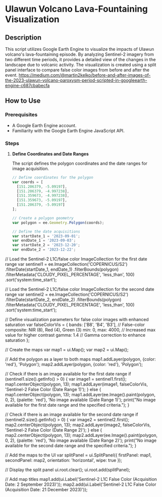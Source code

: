 # Ulawun Volcano Lava-Fountaining Visualization

## Description

This script utilizes Google Earth Engine to visualize the impacts of Ulawun volcano's lava-fountaining episode. By analyzing Sentinel-2 imagery from two different time periods, it provides a detailed view of the changes in the landscape due to volcanic activity. The visualization is created using a split panel interface to compare false color images from before and after the event.
https://medium.com/@martin2kelko/before-and-after-images-of-the-2023-ulawun-volcano-paroxysm-period-scripted-in-googleearth-engine-c687cbabecfa

## How to Use

### Prerequisites

- A Google Earth Engine account.
- Familiarity with the Google Earth Engine JavaScript API.

### Steps

1. **Define Coordinates and Date Ranges**

   The script defines the polygon coordinates and the date ranges for image acquisition.

   ```javascript
   // Define coordinates for the polygon
   var coords = [
     [151.206379, -5.09197],
     [151.206379, -4.997238],
     [151.359673, -4.997238],
     [151.359673, -5.09197],
     [151.206379, -5.09197]
   ];

   // Create a polygon geometry
   var polygon = ee.Geometry.Polygon(coords);

   // Define the date acquisitions
   var startDate_1 = '2023-09-01';
   var endDate_1 = '2023-09-03';
   var startDate_2 = '2023-12-20';
   var endDate_2 = '2023-12-22';

// Load the Sentinel-2 L1C/false color ImageCollection for the first date range
var sentinel1 = ee.ImageCollection('COPERNICUS/S2')
                 .filterDate(startDate_1, endDate_1)
                 .filterBounds(polygon)
                 .filterMetadata('CLOUDY_PIXEL_PERCENTAGE', 'less_than', 100)
                 .sort('system:time_start');

// Load the Sentinel-2 L1C/false color ImageCollection for the second date range
var sentinel2 = ee.ImageCollection('COPERNICUS/S2')
                 .filterDate(startDate_2, endDate_2)
                 .filterBounds(polygon)
                 .filterMetadata('CLOUDY_PIXEL_PERCENTAGE', 'less_than', 100)
                 .sort('system:time_start');

// Define visualization parameters for false color images with enhanced saturation
var falseColorVis = {
  bands: ['B8', 'B4', 'B3'],  // False-color composite: NIR (8), Red (4), Green (3)
  min: 0,
  max: 4000,  // Increased max value for higher contrast
  gamma: 1.4  // Gamma correction to enhance saturation
};

// Create the maps
var map1 = ui.Map();
var map2 = ui.Map();

// Add the polygon as a layer to both maps
map1.addLayer(polygon, {color: 'red'}, 'Polygon');
map2.addLayer(polygon, {color: 'red'}, 'Polygon');

// Check if there is an image available for the first date range
if (sentinel1.size().getInfo() > 0) {
  var image1 = sentinel1.first();
  map1.centerObject(polygon, 13);
  map1.addLayer(image1, falseColorVis, 'Sentinel-2 False Color (Date Range 1)');
} else {
  map1.centerObject(polygon, 13);
  map1.addLayer(ee.Image().paint(polygon, 0, 2), {palette: 'red'}, 'No image available (Date Range 1)');
  print("No image available for the first date range and the specified criteria.");
}

// Check if there is an image available for the second date range
if (sentinel2.size().getInfo() > 0) {
  var image2 = sentinel2.first();
  map2.centerObject(polygon, 13);
  map2.addLayer(image2, falseColorVis, 'Sentinel-2 False Color (Date Range 2)');
} else {
  map2.centerObject(polygon, 13);
  map2.addLayer(ee.Image().paint(polygon, 0, 2), {palette: 'red'}, 'No image available (Date Range 2)');
  print("No image available for the second date range and the specified criteria.");
}

// Add the maps to the UI
var splitPanel = ui.SplitPanel({
  firstPanel: map1,
  secondPanel: map2,
  orientation: 'horizontal',
  wipe: true
});

// Display the split panel
ui.root.clear();
ui.root.add(splitPanel);

// Add map titles
map1.add(ui.Label('Sentinel-2 L1C False Color (Acquisition Date: 2 September 2023)'));
map2.add(ui.Label('Sentinel-2 L1C False Color (Acquisition Date: 21 December 2023)'));

